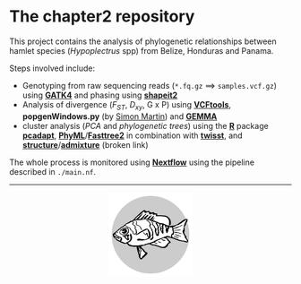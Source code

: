 # The **chapter2** repository

This project contains the analysis of phylogenetic relationships between hamlet species (*Hypoplectrus* spp) from Belize, Honduras and Panama.

Steps involved include:

- Genotyping from raw sequencing reads (`*.fq.gz` ==> `samples.vcf.gz`) using [**GATK4**](https://software.broadinstitute.org/gatk/) and phasing using [**shapeit2**](https://mathgen.stats.ox.ac.uk/genetics_software/shapeit/shapeit.html)
- Analysis of divergence (*F<sub>ST</sub>*, *D<sub>xy</sub>*, G x P) using [**VCFtools**](https://vcftools.github.io/examples.html), **popgenWindows.py** (by [Simon Martin](https://github.com/simonhmartin/genomics_general)) and [**GEMMA**](https://github.com/genetics-statistics/GEMMA)
- cluster analysis (*PCA* and *phylogenetic trees*) using the [**R**](https://cran.r-project.org/) package [**pcadapt**](https://github.com/bcm-uga/pcadapt/), [**PhyML**](http://www.atgc-montpellier.fr/index.php?type=bn)/[**Fasttree2**](http://www.microbesonline.org/fasttree/) in combination with [**twisst**](https://github.com/simonhmartin/twisst), and [**structure**](https://web.stanford.edu/group/pritchardlab/structure.html)/[**admixture**](https://www.genetics.ucla.edu/software/admixture/index.html) (broken link)

The whole process is monitored using [**Nextflow**](https://www.nextflow.io/index.html) using the pipeline described in `./main.nf`.

---

<center><img src="logo.svg" alt="logo" width="150"/></center>